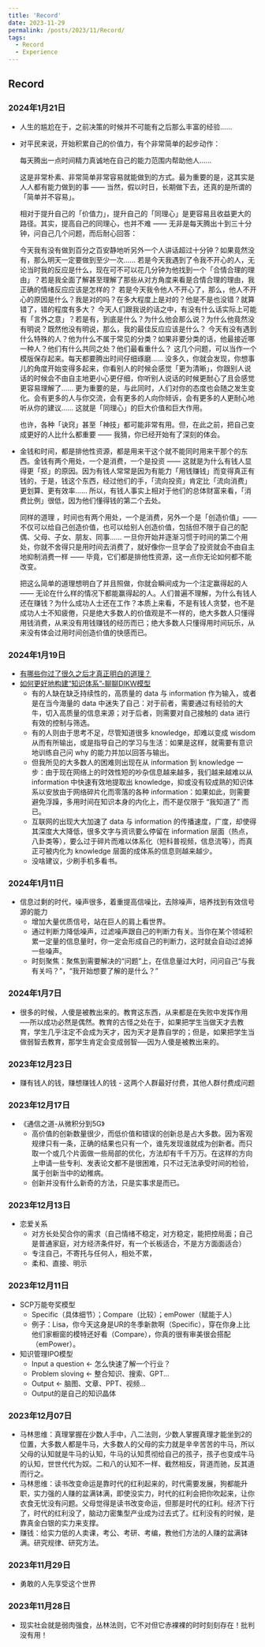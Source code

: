 ```yaml
---
title: 'Record'
date: 2023-11-29
permalink: /posts/2023/11/Record/
tags:
  - Record
  - Experience
---
```


## Record

### 2024年1月21日
- 人生的尴尬在于，之前决策的时候并不可能有之后那么丰富的经验……
- 对平民来说，开始积累自己的价值力，有个非常简单的起步动作：

  每天腾出一点时间精力真诚地在自己的能力范围内帮助他人……

  这是非常朴素、非常简单非常容易就能做到的方式。最为重要的是，这其实是人人都有能力做到的事 —— 当然，假以时日，长期做下去，还真的是所谓的「简单并不容易」。

  相对于提升自己的「价值力」，提升自己的「同理心」是更容易且收益更大的路径。其实，提高自己的同理心，也并不难 —— 无非是每天腾出十到三十分钟，问自己几个问题，而后耐心回答：

  今天我有没有做到百分之百安静地听另外一个人讲话超过十分钟？如果竟然没有，那么明天一定要做到至少一次……
  若是今天我遇到了令我不开心的人，无论当时我的反应是什么，现在可不可以花几分钟为他找到一个「合情合理的理由」？若是我全面了解甚至理解了那些从对方角度来看是合情合理的理由，我正确的情绪反应应该是怎样的？
  若是今天我令他人不开心了，那么，他人不开心的原因是什么？我是对的吗？在多大程度上是对的？他是不是也没错？就算错了，错的程度有多大？
  今天人们跟我说的话之中，有没有什么话实际上可能有「言外之意」？若是有，到底是什么？为什么他会那么说？为什么他竟然没有明说？既然他没有明说，那么，我的最佳反应应该是什么？
  今天有没有遇到什么特殊的人？他为什么不属于常见的分类？如果非要分类的话，他最接近哪一种人？他们有什么共同之处？他们最看重什么？
  这几个问题，可以当作一个模版保存起来。每天都要腾出时间仔细琢磨…… 没多久，你就会发现，你想事儿的角度开始变得多起来，你看别人的时候会感觉「更为清晰」，你跟别人说话的时候会不由自主地更小心更仔细，你听别人说话的时候更耐心了且会感觉更容易理解了…… 更为重要的是，与此同时，人们对你的态度也会随之发生变化。会有更多的人与你交流，会有更多的人向你倾诉，会有更多的人更耐心地听从你的建议…… 这就是「同理心」的巨大价值和巨大作用。

  也许，各种「诀窍」甚至「神技」都可能非常有用。但，在此之前，把自己变成更好的人比什么都重要 —— 我猜，你已经开始有了深刻的体会。
- 金钱和时间，都是排他性资源，都是用来干这个就不能同时用来干那个的东西。金钱有两个用处，一个是消费，一个是投资 —— 这就是为什么有钱人显得更「抠」的原因。因为有钱人常常是因为有能力「用钱赚钱」而变得真正有钱的，于是，钱这个东西，经过他们的手，「流向投资」肯定比「流向消费」更划算、更有效率…… 所以，有钱人事实上相对于他们的总体财富来看，「消费比例」很低，因为他们懂得钱的第二个去处。

  同样的道理 ，时间也有两个用处，一个是消费，另外一个是「创造价值」—— 不仅可以给自己创造价值，也可以给别人创造价值，包括但不限于自己的配偶、父母、子女、朋友、同事…… 一旦你开始并逐渐习惯于时间的第二个用处，你就不舍得只是用时间去消费了，就好像你一旦学会了投资就会不由自主地抑制消费一样 —— 毕竟，它们都是排他性资源，这一点你无论如何都不能改变。

  把这么简单的道理想明白了并且照做，你就会瞬间成为一个注定赢得起的人 —— 无论在什么样的情况下都能赢得起的人。人们普遍不理解，为什么有钱人还在赚钱？为什么成功人士还在工作？本质上来看，不是有钱人贪婪，也不是成功人士不知疲倦，只是绝大多数人的价值观是不一样的，绝大多数人只懂得用钱消费，从来没有用钱赚钱的经历而已；绝大多数人只懂得用时间玩乐，从来没有体会过用时间创造价值的快感而已。  

### 2024年1月19日
- [有哪些你过了很久之后才真正明白的道理？](https://www.zhihu.com/question/479342111)
- [如何更好地构建“知识体系”-聊聊DIKW模型](https://idealclover.top/archives/596/)
  - 有的人缺在缺乏持续性的，高质量的 data 与 information 作为输入，或者是在当今海量的 data 中迷失了自己：对于前者，需要通过有经验的大牛，切入高质量的信息来源；对于后者，则需要对自己接触的 data 进行有效的控制与筛选。 
  - 有的人则由于思考不足，尽管知道很多 knowledge，却难以变成 wisdom 从而有所输出，或是指导自己的学习与生活：如果是这样，就需要有意识地训练自己问 why 的能力并加以回答与输出。 
  - 但我所见的大多数人的困难则出现在从 information 到 knowledge 一步：由于现在网络上的时效性短的吵杂信息越来越多，我们越来越难以从 information 中快速有效地提取出 knowledge，抑或没有较成熟的知识体系以安放由于网络碎片化而零落的各种 information：如果如此，则需要避免浮躁，多用时间在知识本身的内化上，而不是仅限于 “我知道了” 而已。 
  - 互联网的出现大大加速了 data 与 information 的传播速度，广度，却使得其深度大大降低，很多文字与资讯要么停留在 information 层面（热点，八卦类等），要么过于碎片而难以体系化（短科普视频，信息流等），而真正可被内化为 knowledge 层面的成体系的信息则越来越少。 
  - 没啥建议，少刷手机多看书。 

### 2024年1月11日
- 信息过剩的时代，噪声很多，着重提高信噪比，去除噪声，培养找到有效信号源的能力
  - 增加大量优质信号，站在巨人的肩上看世界。
  - 通过判断力降低噪声，过滤噪声跟自己的判断力有关。当你在某个领域积累一定量的信息量时，你一定会形成自己的判断力，这时就会自动过滤掉一些噪声。
  - 时刻聚焦：聚焦到需要解决的“问题”上，在信息量过大时，问问自己“与我有关吗？”，“我开始想要了解的是什么？”

### 2024年1月7日
- 很多的时候，人傻是被教出来的。教育这东西，从来都是在失败中发挥作用──所以成功必然是偶然。教育的古怪之处在于，如果把学生当做天才去教育，学生几乎注定不会成为天才，因为天才是靠自学的；但是，如果把学生当做弱智去教育，那学生肯定会变成弱智──因为人傻是被教出来的。 

### 2023年12月23日
- 赚有钱人的钱，赚想赚钱人的钱 - 这两个人群最好付费，其他人群付费成问题

### 2023年12月17日
- 《通信之道-从微积分到5G》
  - 高价值的创新数量很少，而低价值和错误的创新总是占大多数。因为客观规律只有一条，正确的结果也只有一个，谁先发现谁就成为创新者。而只取一个或几个片面做一些局部的优化，方法却有千千万万。在这样的方向上申请一些专利、发表论文都不是很困难，只不过无法承受时间的检验，属于创新当中的幼稚病。
  - 创新并没有什么新奇的方法，只是实事求是而已。

### 2023年12月13日
- 恋爱关系
  - 对方长处契合你的需求（自己情绪不稳定，对方稳定，能把控局面；自己是普通家庭，对方经济条件好，有一个长板适合，不是方方面面适合）
  - 专注自己，不寄托与任何人，相处不累，
  - 柔和、直接、明示

### 2023年12月11日
- SCP万能夸奖模型
  - Specific（具体细节）；Compare（比较）；emPower（赋能于人）
  - 例子：Lisa，你今天这身是UR的冬季新款啊（Specific），穿在你身上比他们家橱窗的模特还好看（Compare），你真的很有审美很会搭配（emPower）。
- 知识管理IPO模型
  - Input a question <- 怎么快速了解一个行业？
  - Problem sloving  <- 整合知识、搜索、GPT...
  - Output           <- 脑图、文章、PPT、视频...
  - Output的是自己的知识晶体 

### 2023年12月07日
- 马林思维：真理掌握在少数人手中，八二法则，少数人掌握真理才能坐到2的位置，大多数人都是牛马，大多数人的父母的实力就是辛辛苦苦的牛马，所以父母的认知就是牛马的认知，牛马的认知贯彻给自己的孩子，孩子也变成牛马的认知，世世代代为奴。二和八的认知不一样、截然相反，背道而驰，反其道而行之。
- 马林思维：读书改变命运是靠时代的红利起来的，时代需要发展，狗都能升职，实力强的人赚的盆满钵满，即使没实力，时代的红利会把你吹起来，让你衣食无忧没有问题。父母觉得是读书改变命运，但那是时代的红利。经济下行了，时代的红利没了，脑动力密集型产业成为过去式了。红利没有的时候，是靠真金白银的实力来支撑。
- 赚钱：给实力低的人卖课，考公、考研、考编，教他们方法的人赚的盆满钵满。研究规律、研究方法。

### 2023年11月29日
- 勇敢的人先享受这个世界


### 2023年11月28日
- 现实社会就是弱肉强食，丛林法则，它不对但它赤裸裸的时时刻刻存在！批判没有用！